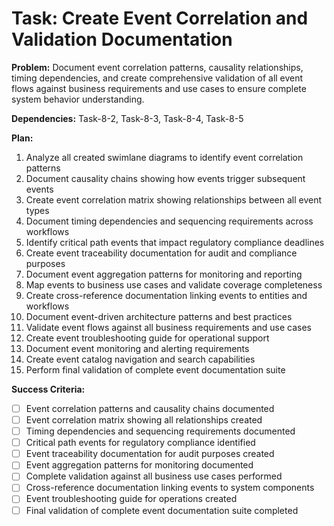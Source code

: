 # Task: Create Event Correlation and Validation Documentation

**Problem:** Document event correlation patterns, causality relationships, timing dependencies, and create comprehensive validation of all event flows against business requirements and use cases to ensure complete system behavior understanding.

**Dependencies:** Task-8-2, Task-8-3, Task-8-4, Task-8-5

**Plan:**
1. Analyze all created swimlane diagrams to identify event correlation patterns
2. Document causality chains showing how events trigger subsequent events
3. Create event correlation matrix showing relationships between all event types
4. Document timing dependencies and sequencing requirements across workflows
5. Identify critical path events that impact regulatory compliance deadlines
6. Create event traceability documentation for audit and compliance purposes
7. Document event aggregation patterns for monitoring and reporting
8. Map events to business use cases and validate coverage completeness
9. Create cross-reference documentation linking events to entities and workflows
10. Document event-driven architecture patterns and best practices
11. Validate event flows against all business requirements and use cases
12. Create event troubleshooting guide for operational support
13. Document event monitoring and alerting requirements
14. Create event catalog navigation and search capabilities
15. Perform final validation of complete event documentation suite

**Success Criteria:**
- [ ] Event correlation patterns and causality chains documented
- [ ] Event correlation matrix showing all relationships created
- [ ] Timing dependencies and sequencing requirements documented
- [ ] Critical path events for regulatory compliance identified
- [ ] Event traceability documentation for audit purposes created
- [ ] Event aggregation patterns for monitoring documented
- [ ] Complete validation against all business use cases performed
- [ ] Cross-reference documentation linking events to system components
- [ ] Event troubleshooting guide for operations created
- [ ] Final validation of complete event documentation suite completed
